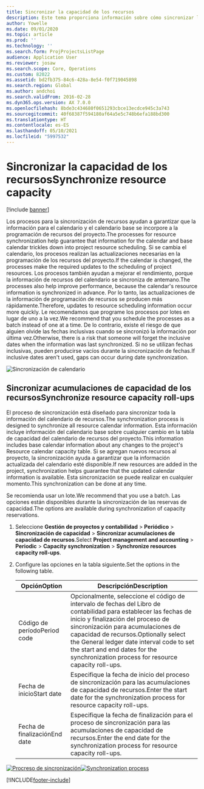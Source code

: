 ```yaml
---
title: Sincronizar la capacidad de los recursos
description: Este tema proporciona información sobre cómo sincronizar la capacidad de un recurso entre calendarios y proyectos.
author: Yowelle
ms.date: 09/01/2020
ms.topic: article
ms.prod: ''
ms.technology: ''
ms.search.form: ProjProjectsListPage
audience: Application User
ms.reviewer: josaw
ms.search.scope: Core, Operations
ms.custom: 82022
ms.assetid: bd2fb375-84c6-428a-8e54-f0f719045898
ms.search.region: Global
ms.author: andchoi
ms.search.validFrom: 2016-02-28
ms.dyn365.ops.version: AX 7.0.0
ms.openlocfilehash: 8bde3c434680f0651293cbce13ecdce945c3a743
ms.sourcegitcommit: 40f68387f594180af64a5e5c748b6efa188bd300
ms.translationtype: HT
ms.contentlocale: es-ES
ms.lasthandoff: 05/10/2021
ms.locfileid: "5997532"
---
```

# <a name="synchronize-resource-capacity"></a><span data-ttu-id="8113c-103">Sincronizar la capacidad de los recursos</span><span class="sxs-lookup"><span data-stu-id="8113c-103">Synchronize resource capacity</span></span>

[!include [banner](../includes/banner.md)]

<span data-ttu-id="8113c-104">Los procesos para la sincronización de recursos ayudan a garantizar que la información para el calendario y el calendario base se incorpore a la programación de recursos del proyecto.</span><span class="sxs-lookup"><span data-stu-id="8113c-104">The processes for resource synchronization help guarantee that information for the calendar and base calendar trickles down into project resource scheduling.</span></span> <span data-ttu-id="8113c-105">Si se cambia el calendario, los procesos realizan las actualizaciones necesarias en la programación de los recursos del proyecto.</span><span class="sxs-lookup"><span data-stu-id="8113c-105">If the calendar is changed, the processes make the required updates to the scheduling of project resources.</span></span> <span data-ttu-id="8113c-106">Los procesos también ayudan a mejorar el rendimiento, porque la información de recursos del calendario se sincroniza de antemano.</span><span class="sxs-lookup"><span data-stu-id="8113c-106">The processes also help improve performance, because the calendar's resource information is synchronized in advance.</span></span> <span data-ttu-id="8113c-107">Por lo tanto, las actualizaciones de la información de programación de recursos se producen más rápidamente.</span><span class="sxs-lookup"><span data-stu-id="8113c-107">Therefore, updates to resource scheduling information occur more quickly.</span></span> <span data-ttu-id="8113c-108">Le recomendamos que programe los procesos por lotes en lugar de uno a la vez.</span><span class="sxs-lookup"><span data-stu-id="8113c-108">We recommend that you schedule the processes as a batch instead of one at a time.</span></span> <span data-ttu-id="8113c-109">De lo contrario, existe el riesgo de que alguien olvide las fechas inclusivas cuando se sincronizó la información por última vez.</span><span class="sxs-lookup"><span data-stu-id="8113c-109">Otherwise, there is a risk that someone will forget the inclusive dates when the information was last synchronized.</span></span> <span data-ttu-id="8113c-110">Si no se utilizan fechas inclusivas, pueden producirse vacíos durante la sincronización de fechas.</span><span class="sxs-lookup"><span data-stu-id="8113c-110">If inclusive dates aren't used, gaps can occur during date synchronization.</span></span>

![Sincronización de calendario](./media/projectresourcing04-1024x471.jpg)

## <a name="synchronize-resource-capacity-roll-ups"></a><span data-ttu-id="8113c-112">Sincronizar acumulaciones de capacidad de los recursos</span><span class="sxs-lookup"><span data-stu-id="8113c-112">Synchronize resource capacity roll-ups</span></span>

<span data-ttu-id="8113c-113">El proceso de sincronización está diseñado para sincronizar toda la información del calendario de recursos.</span><span class="sxs-lookup"><span data-stu-id="8113c-113">The synchronization process is designed to synchronize all resource calendar information.</span></span> <span data-ttu-id="8113c-114">Esta información incluye información del calendario base sobre cualquier cambio en la tabla de capacidad del calendario de recursos del proyecto.</span><span class="sxs-lookup"><span data-stu-id="8113c-114">This information includes base calendar information about any changes to the project's Resource calendar capacity table.</span></span> <span data-ttu-id="8113c-115">Si se agregan nuevos recursos al proyecto, la sincronización ayuda a garantizar que la información actualizada del calendario esté disponible.</span><span class="sxs-lookup"><span data-stu-id="8113c-115">If new resources are added in the project, synchronization helps guarantee that the updated calendar information is available.</span></span> <span data-ttu-id="8113c-116">Esta sincronización se puede realizar en cualquier momento.</span><span class="sxs-lookup"><span data-stu-id="8113c-116">This synchronization can be done at any time.</span></span>

<span data-ttu-id="8113c-117">Se recomienda usar un lote.</span><span class="sxs-lookup"><span data-stu-id="8113c-117">We recommend that you use a batch.</span></span> <span data-ttu-id="8113c-118">Las opciones están disponibles durante la sincronización de las reservas de capacidad.</span><span class="sxs-lookup"><span data-stu-id="8113c-118">The options are available during synchronization of capacity reservations.</span></span>

1. <span data-ttu-id="8113c-119">Seleccione **Gestión de proyectos y contabilidad** &gt; **Periódico** &gt; **Sincronización de capacidad** &gt; **Sincronizar acumulaciones de capacidad de recursos**.</span><span class="sxs-lookup"><span data-stu-id="8113c-119">Select **Project management and accounting** &gt; **Periodic** &gt; **Capacity synchronization** &gt; **Synchronize resources capacity roll-ups**.</span></span>
2. <span data-ttu-id="8113c-120">Configure las opciones en la tabla siguiente.</span><span class="sxs-lookup"><span data-stu-id="8113c-120">Set the options in the following table.</span></span>

    | <span data-ttu-id="8113c-121">Opción</span><span class="sxs-lookup"><span data-stu-id="8113c-121">Option</span></span>      | <span data-ttu-id="8113c-122">Descripción</span><span class="sxs-lookup"><span data-stu-id="8113c-122">Description</span></span> |
    |-------------|-------------|
    | <span data-ttu-id="8113c-123">Código de período</span><span class="sxs-lookup"><span data-stu-id="8113c-123">Period code</span></span> | <span data-ttu-id="8113c-124">Opcionalmente, seleccione el código de intervalo de fechas del Libro de contabilidad para establecer las fechas de inicio y finalización del proceso de sincronización para acumulaciones de capacidad de recursos.</span><span class="sxs-lookup"><span data-stu-id="8113c-124">Optionally select the General ledger date interval code to set the start and end dates for the synchronization process for resource capacity roll-ups.</span></span> |
    | <span data-ttu-id="8113c-125">Fecha de inicio</span><span class="sxs-lookup"><span data-stu-id="8113c-125">Start date</span></span>  | <span data-ttu-id="8113c-126">Especifique la fecha de inicio del proceso de sincronización para las acumulaciones de capacidad de recursos.</span><span class="sxs-lookup"><span data-stu-id="8113c-126">Enter the start date for the synchronization process for resource capacity roll-ups.</span></span> |
    | <span data-ttu-id="8113c-127">Fecha de finalización</span><span class="sxs-lookup"><span data-stu-id="8113c-127">End date</span></span>    | <span data-ttu-id="8113c-128">Especifique la fecha de finalización para el proceso de sincronización para las acumulaciones de capacidad de recursos.</span><span class="sxs-lookup"><span data-stu-id="8113c-128">Enter the end date for the synchronization process for resource capacity roll-ups.</span></span> |

<span data-ttu-id="8113c-129">[![Procreso de sincronización](./media/projectresourcing09.jpg)](./media/projectresourcing09.jpg)</span><span class="sxs-lookup"><span data-stu-id="8113c-129">[![Synchronization process](./media/projectresourcing09.jpg)](./media/projectresourcing09.jpg)</span></span>


[!INCLUDE[footer-include](../includes/footer-banner.md)]